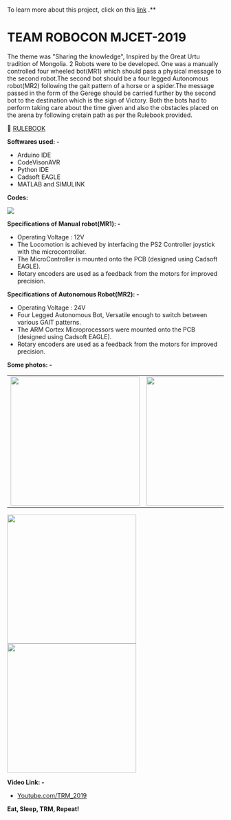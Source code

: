 <br> To learn more about this project, click on this [link](https://sahq-azhar.github.io/robo2019.html) .**

# TEAM ROBOCON MJCET-2019



The theme was "Sharing the knowledge", Inspired by the Great Urtu tradition of Mongolia. 2 Robots were to be developed. One was a manually controlled four wheeled bot(MR1) which should pass a physical message to the second robot.The second bot should be a four legged Autonomous robot(MR2) following the gait pattern of a horse or a spider.The message passed in the form of the Gerege should be carried further by the second bot to the destination which is the sign of Victory. Both the bots had to perform taking care about the time given and also the obstacles placed on the arena by following cretain path as per the Rulebook provided.

 📕  [RULEBOOK](http://aburobocon2019.mnb.mn/uploads/file/Robocon_2019_Mongolia_RULE.pdf)



**Softwares used: -**
 * Arduino IDE 
 * CodeVisonAVR 
 * Python IDE
 * Cadsoft EAGLE
 * MATLAB and SIMULINK

**Codes:**

<a href="https://github.com/TEAMROBOCON-MJCET/TRM/tree/main/2019
"><img src="https://img.shields.io/badge/GitHub-100000?style=for-the-badge&logo=github&logoColor=white" /></a>

**Specifications of Manual robot(MR1): -**
* Operating Voltage : 12V
* The Locomotion is achieved by interfacing the PS2 Controller joystick with the microcontroller.
* The MicroController is mounted onto the PCB (designed using Cadsoft EAGLE).
* Rotary encoders are used as a feedback from the motors for improved precision.


**Specifications of Autonomous Robot(MR2): -**
* Operating Voltage : 24V
* Four Legged Autonomous Bot, Versatile enough to switch between various GAIT patterns.
* The ARM Cortex Microprocessors were mounted onto the PCB (designed using Cadsoft EAGLE).
* Rotary encoders are used as a feedback from the motors for improved precision.

**Some photos: -** <br>


<table>
  <tr>
    <td><img src="https://i.ibb.co/sJScZCh/IMG-20190206-220243.jpg" width="300" > </td>
    <td><img src="https://i.ibb.co/8NxpNBc/IMG-20190113-221416.jpg" width="300"></td>
    </tr>
</table>

<img src="https://i.ibb.co/MRq283Z/20190120-201105.jpg" width="300">  <img src="https://i.ibb.co/RbCNK64/20190112-005635.jpg" width="300">  







**Video Link: -**

 * [Youtube.com/TRM_2019](https://www.youtube.com/watch?v=6dfaND6Z6hM&t)


**Eat, Sleep, TRM, Repeat!**
